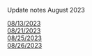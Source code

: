 Update notes August 2023

[08/13/2023](./08-13-2023/08-13-2023.md)
<br>
[08/21/2023](./08-21-2023/08-21-2023.md)
<br>
[08/25/2023](./08-25-2023/08-25-2023.md)
<br>
[08/26/2023](./08-26-2023/08-26-2023.md)

